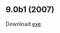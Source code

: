 ## 9.0b1 (2007)
Download [exe](http://web.archive.org/web/20070710202146/http://ftp.netscape.com/pub/netscape9/en-US/9.0b/windows/win32/netscape-navigator-9.0b1.exe).